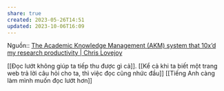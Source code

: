 ```yaml
---
share: true
created: 2023-05-26T14:51
updated: 2023-10-06T16:09
---
```

Nguồn:: [The Academic Knowledge Management (AKM) system that 10x’d my research productivity | Chris Lovejoy](https://www.chrislovejoy.me/akm)

[[Đọc lướt không giúp ta tiếp thu được gì cả]]. [[Kể cả khi ta biết một trang web trả lời câu hỏi cho ta, thì việc đọc cũng nhức đầu]]
[[Tiếng Anh càng làm mình muốn đọc lướt hơn]] 
